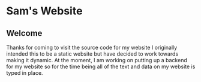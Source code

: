 # Sam's Website

## Welcome
Thanks for coming to visit the source code for my website I originally intended this to be a static website but have decided to work towards making it dynamic. At the moment, I am working on putting up a backend for my website so for the time being all of the text and data on my website is typed in place.

